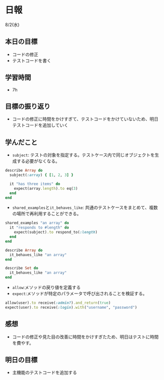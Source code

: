 # 日報

8/2(水)

## 本日の目標

- コードの修正
- テストコードを書く

## 学習時間

- 7h

## 目標の振り返り

- コードの修正に時間をかけすぎて、テストコードをかけていないため、明日テストコードを追加していく

## 学んだこと

- `subject`: テストの対象を指定する。テストケース内で同じオブジェクトを生成する必要がなくなる。

```ruby
describe Array do
  subject(:array) { [1, 2, 3] }

  it "has three items" do
    expect(array.length).to eq(3)
  end
end
```

- `shared_examples`と`it_behaves_like`: 共通のテストケースをまとめて、複数の場所で再利用することができる。

```ruby
shared_examples "an array" do
  it "responds to #length" do
    expect(subject).to respond_to(:length)
  end
end

describe Array do
  it_behaves_like "an array"
end

describe Set do
  it_behaves_like "an array"
end
```

- `allow`:メソッドの戻り値を定義する
- `expect`:メソッドが特定のパラメータで呼び出されることを検証する。

```ruby
allow(user).to receive(:admin?).and_return(true)
expect(user).to receive(:login).with("username", "password")
```

## 感想

- コードの修正や見た目の改善に時間をかけすぎたため、明日はテストに時間を費やす。

## 明日の目標

- 主機能のテストコードを追加する
